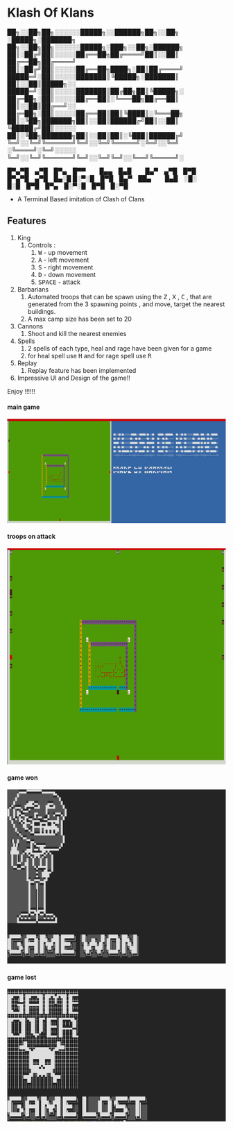# Klash Of Klans 


██╗░░██╗██╗░░░░░░█████╗░░██████╗██╗░░██╗  ░█████╗░███████╗  ██╗░░██╗██╗░░░░░░█████╗░███╗░░██╗░██████╗
██║░██╔╝██║░░░░░██╔══██╗██╔════╝██║░░██║  ██╔══██╗██╔════╝  ██║░██╔╝██║░░░░░██╔══██╗████╗░██║██╔════╝
█████═╝░██║░░░░░███████║╚█████╗░███████║  ██║░░██║█████╗░░  █████═╝░██║░░░░░███████║██╔██╗██║╚█████╗░
██╔═██╗░██║░░░░░██╔══██║░╚═══██╗██╔══██║  ██║░░██║██╔══╝░░  ██╔═██╗░██║░░░░░██╔══██║██║╚████║░╚═══██╗
██║░╚██╗███████╗██║░░██║██████╔╝██║░░██║  ╚█████╔╝██║░░░░░  ██║░╚██╗███████╗██║░░██║██║░╚███║██████╔╝
╚═╝░░╚═╝╚══════╝╚═╝░░╚═╝╚═════╝░╚═╝░░╚═╝  ░╚════╝░╚═╝░░░░░  ╚═╝░░╚═╝╚══════╝╚═╝░░╚═╝╚═╝░░╚══╝╚═════╝░


█▀▄▀█ ▄▀█ █▀▄ █▀▀   █▄▄ █▄█   █▄▀ ▄▀█ █▀█ █▀▄▀█ ▄▀█ █▄░█
█░▀░█ █▀█ █▄▀ ██▄   █▄█ ░█░   █░█ █▀█ █▀▄ █░▀░█ █▀█ █░▀█

- A Terminal Based imitation of Clash of Clans 

## Features

1. King 
   1. Controls : 
      1. <KBD>W</KBD> - up movement
      2. <KBD>A</KBD> - left movement
      3. <KBD>S</KBD> - right movement
      4. <KBD>D</KBD> - down movement
      5. <KBD>SPACE</KBD> - attack
2. Barbarians 
   1. Automated troops that can be spawn using the <KBD>Z</KBD> , <KBD>X</KBD> , <KBD>C</KBD> , that are generated from the 3 spawning points , and move, target the nearest buildings.
   2. A max camp size has been set to 20
3. Cannons
   1. Shoot and kill the nearest enemies
4. Spells 
   1. 2 spells of each type, heal and rage have been given for a game 
   2. for heal spell use <KBD>H</KBD> and for rage spell use <KBD>R</KBD>
5. Replay 
   1. Replay feature has been implemented 
6. Impressive UI and Design of the game!!

Enjoy !!!!!!

#### main game
<img src ="images/maingame.png" alt ="game">

#### troops on attack

<img src ="images/barbs.png" alt ="barbs">

#### game won

<img src ="images/gamewon.png" alt ="won">

#### game lost
<img src ="images/gamelost.png" alt ="lost">